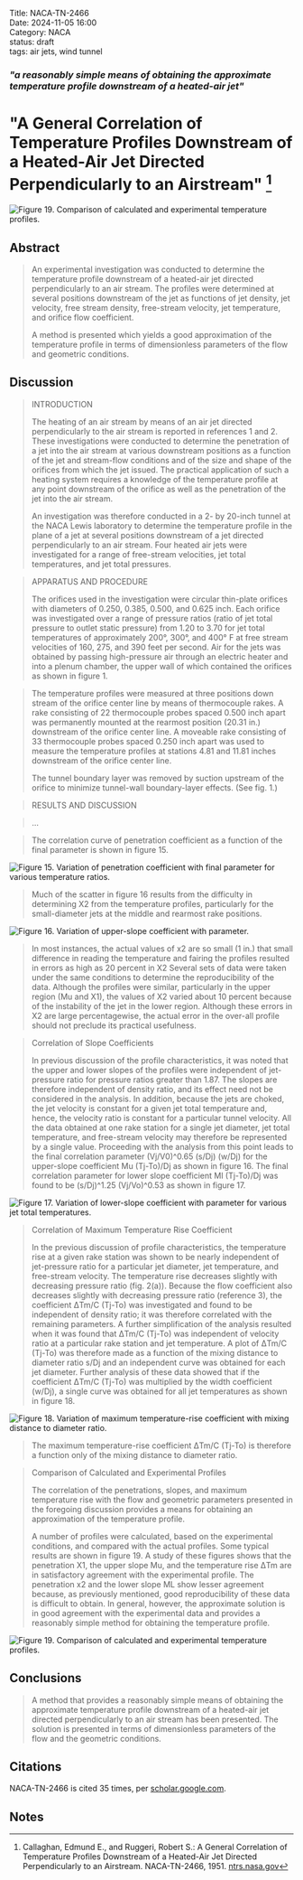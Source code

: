 Title: NACA-TN-2466  
Date: 2024-11-05 16:00  
Category: NACA  
status: draft  
tags: air jets, wind tunnel     

### _"a reasonably simple means of obtaining the approximate temperature profile downstream of a heated-air jet"_  

# "A General Correlation of Temperature Profiles Downstream of a Heated-Air Jet Directed Perpendicularly to an Airstream" [^1]  

![Figure 19. Comparison of calculated and experimental temperature profiles.](/images%2FNACA-TN-2466%2FFigure%2019.png)  

## Abstract  

>An experimental investigation was conducted to determine the temperature 
profile downstream of a heated-air jet directed perpendicularly to an air 
stream. The profiles were determined at several positions downstream of 
the jet as functions of jet density, jet velocity, free stream density, 
free-stream velocity, jet temperature, and orifice flow coefficient.  
>
>A method is presented which yields a good approximation of the temperature 
profile in terms of dimensionless parameters of the flow and geometric 
conditions.

## Discussion  

>INTRODUCTION
>
>The heating of an air stream by means of an air jet directed 
perpendicularly to the air stream is reported in references 1 and 2. 
These investigations were conducted to determine the penetration of a 
jet into the air stream at various downstream positions as a function 
of the jet and stream-flow conditions and of the size and shape of the 
orifices from which the jet issued. The practical application of such a 
heating system requires a knowledge of the temperature profile at any 
point downstream of the orifice as well as the penetration of the jet 
into the air stream.  
> 
>An investigation was therefore conducted in a 2- by 20-inch tunnel at 
the NACA Lewis laboratory to determine the temperature profile in the 
plane of a jet at several positions downstream of a jet directed 
perpendicularly to an air stream. Four heated air jets were investigated 
for a range of free-stream velocities, jet total temperatures, and jet 
total pressures.

>APPARATUS AND PROCEDURE
>
>The orifices used in the investigation were circular thin-plate orifices 
with diameters of 0.250, 0.385, 0.500, and 0.625 inch. Each orifice was 
investigated over a range of pressure ratios (ratio of jet total pressure 
to outlet static pressure) from 1.20 to 3.70 for jet total temperatures of 
approximately 200°, 300°, and 400° F at free stream velocities of 
160, 275, and 390 feet per second. Air for the jets was obtained by 
passing high-pressure air through an electric heater and into a plenum 
chamber, the upper wall of which contained the orifices as shown in 
figure 1.  

>The temperature profiles were measured at three positions down stream of 
the orifice center line by means of thermocouple rakes. A rake consisting 
of 22 thermocouple probes spaced 0.500 inch apart was permanently mounted 
at the rearmost position (20.31 in.) downstream of the orifice center line. 
A moveable rake consisting of 33 thermocouple probes spaced 0.250 inch 
apart was used to measure the temperature profiles at stations 4.81 and 
11.81 inches downstream of the orifice center line.  
> 
> The tunnel boundary layer was removed by suction upstream of the orifice to minimize tunnel-wall boundary-layer effects. (See fig. 1.)  
> 

>RESULTS AND DISCUSSION  

>...

>The correlation curve of penetration coefficient as a function of the 
final parameter is shown in figure 15. 

![Figure 15. Variation of penetration coefficient with final parameter for various temperature ratios.](/images%2FNACA-TN-2466%2FFigure%2015.png)  

>Much of the scatter in figure 16 
results from the difficulty in determining X2 from the temperature 
profiles, particularly for the small-diameter jets at the middle and 
rearmost rake positions. 

![Figure 16. Variation of upper-slope coefficient with parameter.](/images%2FNACA-TN-2466%2FFigure%2016.png)  

>In most instances, the actual values of x2 are so small (1 in.) that 
small difference in reading the 
temperature and fairing the profiles resulted in errors as high as
20 percent in X2 Several sets of data were taken under the same conditions 
to determine the reproducibility of the data. Although the profiles were 
similar, particularly in the upper region (Mu and X1), the values of X2 
varied about 10 percent because of the instability of the jet in the 
lower region. Although these errors in X2 are large
percentagewise, the actual error in the over-all profile should not 
preclude its practical usefulness.  

> Correlation of Slope Coefficients
>
> In previous discussion of the profile characteristics, it was noted that 
the upper and lower slopes of the profiles were independent of 
jet-pressure ratio for pressure ratios greater than 1.87. The slopes are 
therefore independent of density ratio, and its effect need not be 
considered in the analysis. In addition, because the jets are choked, 
the jet velocity is constant for a given jet total temperature and, 
hence, the velocity ratio is constant for a particular tunnel velocity. 
All the data obtained at one rake station for a single jet diameter, 
jet total temperature, and free-stream velocity may therefore be 
represented by a single value. Proceeding with the analysis from this 
point leads to the final correlation parameter (Vj/V0)^0.65 (s/Dj) (w/Dj) 
for the upper-slope coefficient Mu (Tj-To)/Dj as shown in figure 16. 
The final correlation parameter for lower slope coefficient Ml (Tj-To)/Dj
was found to be (s/Dj)^1.25 (Vj/Vo)^0.53 as shown in figure 17.

![Figure 17. Variation of lower-slope coefficient with parameter for various jet total temperatures.](/images%2FNACA-TN-2466%2FFigure%2017.png)  

>Correlation of Maximum Temperature Rise Coefficient
> 
>In the previous discussion of profile characteristics, the temperature 
rise at a given rake station was shown to be nearly independent of 
jet-pressure ratio for a particular jet diameter, jet temperature, and 
free-stream velocity. The temperature rise decreases slightly with 
decreasing pressure ratio (fig. 2(a)). Because the flow coefficient also 
decreases slightly with decreasing pressure ratio (reference 3), the 
coefficient  ΔTm/C (Tj-To) was investigated and found to be independent 
of density ratio; it was therefore correlated with the remaining parameters. 
A further simplification of the analysis resulted when it was found that 
 ΔTm/C (Tj-To) was independent of velocity ratio at a particular rake 
station and jet temperature. A plot of  ΔTm/C (Tj-To) was therefore 
made as a function of the mixing distance to diameter ratio s/Dj and an 
independent curve was obtained for each jet diameter. Further analysis 
of these data showed that if the coefficient  ΔTm/C (Tj-To) was multiplied 
by the width coefficient (w/Dj), a single curve was obtained for all jet 
temperatures as shown in figure 18. 
 
![Figure 18. Variation of maximum temperature-rise coefficient with mixing distance to diameter ratio.](/images%2FNACA-TN-2466%2FFigure%2018.png)  

>The maximum temperature-rise coefficient ΔTm/C (Tj-To) is 
therefore a function only of the mixing distance to diameter ratio.

>Comparison of Calculated and Experimental Profiles
> 
>The correlation of the penetrations, slopes, and maximum temperature rise 
with the flow and geometric parameters presented in the foregoing 
discussion provides a means for obtaining an approximation of the 
temperature profile.
> 
>A number of profiles were calculated, based on the experimental conditions, 
and compared with the actual profiles. Some typical results are shown in 
figure 19. A study of these figures shows that the penetration X1, the 
upper slope Mu, and the temperature rise ΔTm are in satisfactory agreement 
with the experimental profile. The penetration x2 and the lower slope ML 
show lesser agreement because, as previously mentioned, good 
reproducibility of these data is difficult to obtain. In general, 
however, the approximate solution is in good agreement with the 
experimental data and provides a reasonably simple method for obtaining 
the temperature profile.

![Figure 19. Comparison of calculated and experimental temperature profiles.](/images%2FNACA-TN-2466%2FFigure%2019.png)  

## Conclusions  

>A method that provides a reasonably simple means of obtaining the 
approximate temperature profile downstream of a heated-air jet directed 
perpendicularly to an air stream has been presented. The solution is 
presented in terms of dimensionless parameters of the flow and the 
geometric conditions.

## Citations 

NACA-TN-2466 is cited 35 times, per [scholar.google.com](https://scholar.google.com/scholar?hl=en&as_sdt=5%2C48&sciodt=0%2C48&cites=13866517222582456402&scipsc=&q=A+General+Correlation+of+Temperature+Profiles+Downstream+of+a+Heated-Air+Jet+Directed+Perpendicularly+to+an+Airstream&btnG=). 

## Notes  

[^1]: Callaghan, Edmund E., and Ruggeri, Robert S.: A General Correlation of Temperature Profiles Downstream of a Heated-Air Jet Directed Perpendicularly to an Airstream. NACA-TN-2466, 1951. [ntrs.nasa.gov](https://ntrs.nasa.gov/citations/19810068722)  

